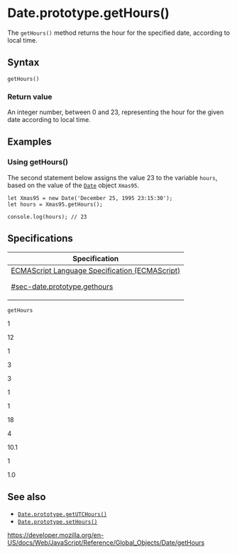# Date.prototype.getHours()

The `getHours()` method returns the hour for the specified date, according to local time.

## Syntax

    getHours()

### Return value

An integer number, between 0 and 23, representing the hour for the given date according to local time.

## Examples

### Using getHours()

The second statement below assigns the value 23 to the variable `hours`, based on the value of the [`Date`](../date) object `Xmas95`.

    let Xmas95 = new Date('December 25, 1995 23:15:30');
    let hours = Xmas95.getHours();

    console.log(hours); // 23

## Specifications

<table><thead><tr class="header"><th>Specification</th></tr></thead><tbody><tr class="odd"><td><a href="https://tc39.es/ecma262/#sec-date.prototype.gethours">ECMAScript Language Specification (ECMAScript) 
<br/>

<span class="small">#sec-date.prototype.gethours</span></a></td></tr></tbody></table>

`getHours`

1

12

1

3

3

1

1

18

4

10.1

1

1.0

## See also

- [`Date.prototype.getUTCHours()`](getutchours)
- [`Date.prototype.setHours()`](sethours)

<a href="https://developer.mozilla.org/en-US/docs/Web/JavaScript/Reference/Global_Objects/Date/getHours" class="_attribution-link">https://developer.mozilla.org/en-US/docs/Web/JavaScript/Reference/Global_Objects/Date/getHours</a>
